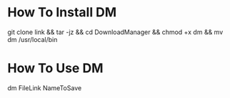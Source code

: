# How To Install DM


git clone link && tar -jz && cd DownloadManager && chmod +x dm && mv dm /usr/local/bin

# How To Use DM
dm FileLink NameToSave
